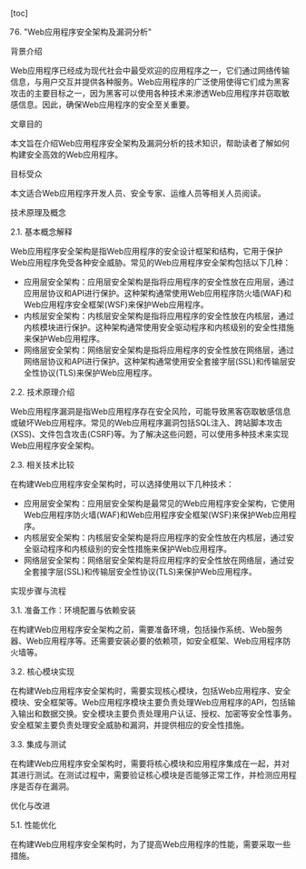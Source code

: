 
[toc]                    
                
                
76. "Web应用程序安全架构及漏洞分析"

背景介绍

Web应用程序已经成为现代社会中最受欢迎的应用程序之一，它们通过网络传输信息，与用户交互并提供各种服务。Web应用程序的广泛使用使得它们成为黑客攻击的主要目标之一，因为黑客可以使用各种技术来渗透Web应用程序并窃取敏感信息。因此，确保Web应用程序的安全至关重要。

文章目的

本文旨在介绍Web应用程序安全架构及漏洞分析的技术知识，帮助读者了解如何构建安全高效的Web应用程序。

目标受众

本文适合Web应用程序开发人员、安全专家、运维人员等相关人员阅读。

技术原理及概念

2.1. 基本概念解释

Web应用程序安全架构是指Web应用程序的安全设计框架和结构，它用于保护Web应用程序免受各种安全威胁。常见的Web应用程序安全架构包括以下几种：

- 应用层安全架构：应用层安全架构是指将应用程序的安全性放在应用层，通过应用层协议和API进行保护。这种架构通常使用Web应用程序防火墙(WAF)和Web应用程序安全框架(WSF)来保护Web应用程序。
- 内核层安全架构：内核层安全架构是指将应用程序的安全性放在内核层，通过内核模块进行保护。这种架构通常使用安全驱动程序和内核级别的安全性措施来保护Web应用程序。
- 网络层安全架构：网络层安全架构是指将应用程序的安全性放在网络层，通过网络层协议和API进行保护。这种架构通常使用安全套接字层(SSL)和传输层安全性协议(TLS)来保护Web应用程序。

2.2. 技术原理介绍

Web应用程序漏洞是指Web应用程序存在安全风险，可能导致黑客窃取敏感信息或破坏Web应用程序。常见的Web应用程序漏洞包括SQL注入、跨站脚本攻击(XSS)、文件包含攻击(CSRF)等。为了解决这些问题，可以使用多种技术来实现Web应用程序安全架构。

2.3. 相关技术比较

在构建Web应用程序安全架构时，可以选择使用以下几种技术：

- 应用层安全架构：应用层安全架构是最常见的Web应用程序安全架构，它使用Web应用程序防火墙(WAF)和Web应用程序安全框架(WSF)来保护Web应用程序。
- 内核层安全架构：内核层安全架构是将应用程序的安全性放在内核层，通过安全驱动程序和内核级别的安全性措施来保护Web应用程序。
- 网络层安全架构：网络层安全架构是将应用程序的安全性放在网络层，通过安全套接字层(SSL)和传输层安全性协议(TLS)来保护Web应用程序。

实现步骤与流程

3.1. 准备工作：环境配置与依赖安装

在构建Web应用程序安全架构之前，需要准备环境，包括操作系统、Web服务器、Web应用程序等。还需要安装必要的依赖项，如安全框架、Web应用程序防火墙等。

3.2. 核心模块实现

在构建Web应用程序安全架构时，需要实现核心模块，包括Web应用程序、安全模块、安全框架等。Web应用程序模块主要负责处理Web应用程序的API，包括输入输出和数据交换。安全模块主要负责处理用户认证、授权、加密等安全性事务。安全框架主要负责处理安全威胁和漏洞，并提供相应的安全性措施。

3.3. 集成与测试

在构建Web应用程序安全架构时，需要将核心模块和应用程序集成在一起，并对其进行测试。在测试过程中，需要验证核心模块是否能够正常工作，并检测应用程序是否存在漏洞。

优化与改进

5.1. 性能优化

在构建Web应用程序安全架构时，为了提高Web应用程序的性能，需要采取一些措施。

